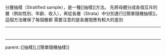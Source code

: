分層抽樣（Stratified sample），是一種[[抽樣]]方法。
先將母體分成各個互斥的層（例如性別、年齡、收入），再從各層（Strata）中分別進行[[簡單隨機抽樣]]。這個方法確保了每個層都
需要注意的是各層間應有較大的差別
- - -
# 
- - -
parent::[[抽樣]],[[簡單隨機抽樣]]